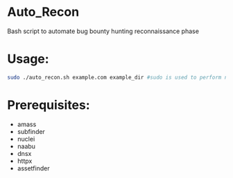 # Auto_Recon
Bash script to automate bug bounty hunting reconnaissance phase


# Usage:
```bash
sudo ./auto_recon.sh example.com example_dir #sudo is used to perform naabu syn scan
```

# Prerequisites:
- amass
- subfinder
- nuclei
- naabu
- dnsx
- httpx
- assetfinder
